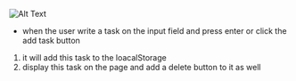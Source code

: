![Alt Text](https://elzero.org/wp-content/uploads/2021/10/BOM_Challenge.gif)

- when the user write a task on the input field and press enter or click the add task button
 1. it will add this task to the loacalStorage
 2. display this task on the page and add a delete button to it as well
